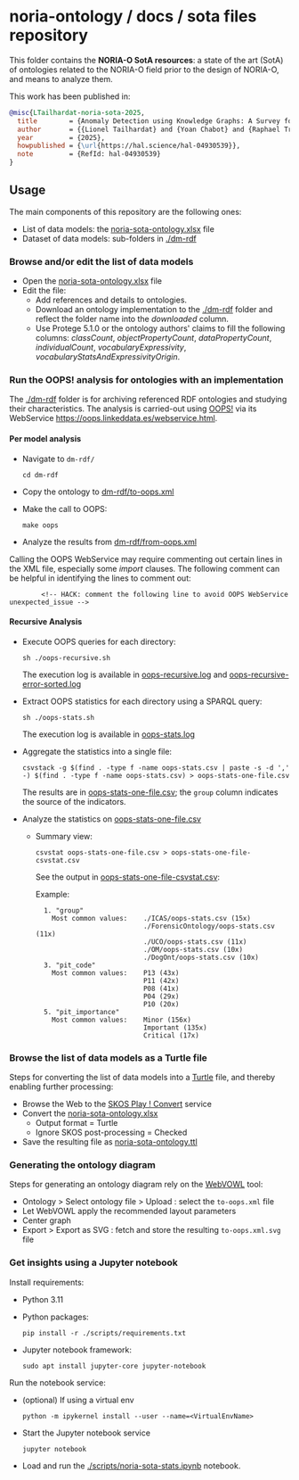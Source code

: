 # noria-ontology / docs / sota files repository

This folder contains the **NORIA-O SotA resources**: a state of the art (SotA) of ontologies related to the NORIA-O field prior to the design of NORIA-O, and means to analyze them.

This work has been published in:

```bibtex
@misc{LTailhardat-noria-sota-2025,
  title        = {Anomaly Detection using Knowledge Graphs: A Survey for Network Management and Cybersecurity Application},
  author       = {{Lionel Tailhardat} and {Yoan Chabot} and {Raphael Troncy}},
  year         = {2025},
  howpublished = {\url{https://hal.science/hal-04930539}},
  note         = {RefId: hal-04930539}
}
```

## Usage

The main components of this repository are the following ones:

* List of data models: the [noria-sota-ontology.xlsx](noria-sota-ontology.xlsx) file
* Dataset of data models: sub-folders in [./dm-rdf](./dm-rdf)

### Browse and/or edit the list of data models

* Open the [noria-sota-ontology.xlsx](noria-sota-ontology.xlsx) file
* Edit the file:
  * Add references and details to ontologies.
  * Download an ontology implementation to the [./dm-rdf](./dm-rdf) folder and reflect the folder name into the *downloaded* column.
  * Use Protege 5.1.0 or the ontology authors' claims to fill the following columns: *classCount*, *objectPropertyCount*, *dataPropertyCount*, *individualCount*, *vocabularyExpressivity*, *vocabularyStatsAndExpressivityOrigin*.

### Run the OOPS! analysis for ontologies with an implementation

The [./dm-rdf](./dm-rdf) folder is for archiving referenced RDF ontologies and studying their characteristics.
The analysis is carried-out using [OOPS!](https://oops.linkeddata.es/) via its WebService https://oops.linkeddata.es/webservice.html.

#### Per model analysis

* Navigate to `dm-rdf/`

    ```shell
    cd dm-rdf
    ```

* Copy the ontology to [dm-rdf/to-oops.xml](dm-rdf/to-oops.xml)
* Make the call to OOPS:

    ```shell
    make oops
    ```
* Analyze the results from [dm-rdf/from-oops.xml](dm-rdf/from-oops.xml)

Calling the OOPS WebService may require commenting out certain lines in the XML file, especially some *import* clauses.
The following comment can be helpful in identifying the lines to comment out:
```
        <!-- HACK: comment the following line to avoid OOPS WebService unexpected_issue -->
```

#### Recursive Analysis

* Execute OOPS queries for each directory:

  ```shell
  sh ./oops-recursive.sh
  ```

  The execution log is available in [oops-recursive.log](dm-rdf%2Foops-recursive.log) and [oops-recursive-error-sorted.log](dm-rdf%2Foops-recursive-error-sorted.log)

* Extract OOPS statistics for each directory using a SPARQL query:

  ```shell
  sh ./oops-stats.sh
  ```

  The execution log is available in [oops-stats.log](dm-rdf%2Foops-stats.log)

* Aggregate the statistics into a single file:

  ```shell
  csvstack -g $(find . -type f -name oops-stats.csv | paste -s -d ',' -) $(find . -type f -name oops-stats.csv) > oops-stats-one-file.csv
  ```

  The results are in [oops-stats-one-file.csv](dm-rdf%2Foops-stats-one-file.csv); the `group` column indicates the source of the indicators.

* Analyze the statistics on [oops-stats-one-file.csv](dm-rdf%2Foops-stats-one-file.csv)
  * Summary view:

    ```shell
    csvstat oops-stats-one-file.csv > oops-stats-one-file-csvstat.csv
    ```

    See the output in [oops-stats-one-file-csvstat.csv](dm-rdf%2Foops-stats-one-file-csvstat.csv):

    Example:

    ```
      1. "group"
        Most common values:    ./ICAS/oops-stats.csv (15x)
                               ./ForensicOntology/oops-stats.csv (11x)
                               ./UCO/oops-stats.csv (11x)
                               ./OM/oops-stats.csv (10x)
                               ./DogOnt/oops-stats.csv (10x)
      3. "pit_code"
        Most common values:    P13 (43x)
                               P11 (42x)
                               P08 (41x)
                               P04 (29x)
                               P10 (20x)
      5. "pit_importance"
        Most common values:    Minor (156x)
                               Important (135x)
                               Critical (17x)
    ```


### Browse the list of data models as a Turtle file

Steps for converting the list of data models into a [Turtle](https://www.w3.org/TR/turtle/) file, and thereby enabling further processing:

* Browse the Web to the [SKOS Play ! Convert](https://skos-play.sparna.fr/play/convert) service
* Convert the [noria-sota-ontology.xlsx](noria-sota-ontology.xlsx)
  * Output format = Turtle
  * Ignore SKOS post-processing = Checked
* Save the resulting file as [noria-sota-ontology.ttl](noria-sota-ontology.ttl)

### Generating the ontology diagram

Steps for generating an ontology diagram rely on the [WebVOWL](https://github.com/VisualDataWeb/WebVOWL) tool:

* Ontology > Select ontology file > Upload : select the `to-oops.xml` file
* Let WebVOWL apply the recommended layout parameters
* Center graph
* Export > Export as SVG : fetch and store the resulting `to-oops.xml.svg` file

### Get insights using a Jupyter notebook

Install requirements:

* Python 3.11
* Python packages:

  ```shell
  pip install -r ./scripts/requirements.txt
  ```

* Jupyter notebook framework:

  ```shell
  sudo apt install jupyter-core jupyter-notebook
  ```

Run the notebook service:

* (optional) If using a virtual env

  ```shell
  python -m ipykernel install --user --name=<VirtualEnvName>
  ```
* Start the Jupyter notebook service

  ```shell
  jupyter notebook
  ```

* Load and run the [./scripts/noria-sota-stats.ipynb](./scripts/noria-sota-stats.ipynb) notebook.
